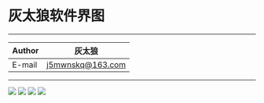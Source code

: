 ﻿灰太狼软件界图
===========================
****
|Author|灰太狼|
|---|---
|E-mail|j5mwnskq@163.com
****
![](https://github.com/j5mwnskq/Version/raw/master/images/4.png)
![](https://github.com/j5mwnskq/Version/raw/master/images/1.png)
![](https://github.com/j5mwnskq/Version/raw/master/images/2.png)
![](https://github.com/j5mwnskq/Version/raw/master/images/3.png)